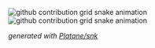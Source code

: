 ![github contribution grid snake animation](https://github.com/kalistons/kalistons/output/github-contribution-grid-snake-dark.svg#gh-dark-mode-only)![github contribution grid snake animation](https://github.com/kalistons/kalistons/output/github-contribution-grid-snake.svg#gh-light-mode-only)


_generated with [Platane/snk](https://github.com/Platane/snk)_
